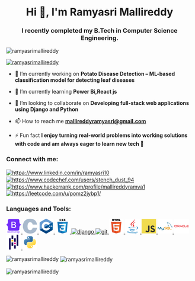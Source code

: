 <h1 align="center">Hi 👋, I'm Ramyasri Mallireddy</h1>
<h3 align="center">I recently completed my B.Tech in Computer Science Engineering.</h3>

<p align="left"> <img src="https://komarev.com/ghpvc/?username=ramyasrimallireddy&label=Profile%20views&color=0e75b6&style=flat" alt="ramyasrimallireddy" /> </p>

<p align="left"> <a href="https://github.com/ryo-ma/github-profile-trophy"><img src="https://github-profile-trophy.vercel.app/?username=ramyasrimallireddy" alt="ramyasrimallireddy" /></a> </p>

- 🔭 I’m currently working on ****Potato Disease Detection** – ML-based classification model for detecting leaf diseases**

- 🌱 I’m currently learning **Power Bi,React js**

- 👯 I’m looking to collaborate on **Developing full-stack web applications using **Django** and **Python****

- 📫 How to reach me **mallireddyramyasri@gmail.com**

- ⚡ Fun fact **I enjoy turning real-world problems into working solutions with code and am always eager to learn new tech 🚀**

<h3 align="left">Connect with me:</h3>
<p align="left">
<a href="https://linkedin.com/in/httpa://www.linkedin.com/in/ramyasri10" target="blank"><img align="center" src="https://raw.githubusercontent.com/rahuldkjain/github-profile-readme-generator/master/src/images/icons/Social/linked-in-alt.svg" alt="httpa://www.linkedin.com/in/ramyasri10" height="30" width="40" /></a>
<a href="https://www.codechef.com/users/https://www.codechef.com/users/stench_dust_94" target="blank"><img align="center" src="https://cdn.jsdelivr.net/npm/simple-icons@3.1.0/icons/codechef.svg" alt="https://www.codechef.com/users/stench_dust_94" height="30" width="40" /></a>
<a href="https://www.hackerrank.com/https://www.hackerrank.com/profile/mallireddyramya1" target="blank"><img align="center" src="https://raw.githubusercontent.com/rahuldkjain/github-profile-readme-generator/master/src/images/icons/Social/hackerrank.svg" alt="https://www.hackerrank.com/profile/mallireddyramya1" height="30" width="40" /></a>
<a href="https://www.leetcode.com/https://leetcode.com/u/pomz2jybp1/" target="blank"><img align="center" src="https://raw.githubusercontent.com/rahuldkjain/github-profile-readme-generator/master/src/images/icons/Social/leet-code.svg" alt="https://leetcode.com/u/pomz2jybp1/" height="30" width="40" /></a>
</p>

<h3 align="left">Languages and Tools:</h3>
<p align="left"> <a href="https://getbootstrap.com" target="_blank" rel="noreferrer"> <img src="https://raw.githubusercontent.com/devicons/devicon/master/icons/bootstrap/bootstrap-plain-wordmark.svg" alt="bootstrap" width="40" height="40"/> </a> <a href="https://www.cprogramming.com/" target="_blank" rel="noreferrer"> <img src="https://raw.githubusercontent.com/devicons/devicon/master/icons/c/c-original.svg" alt="c" width="40" height="40"/> </a> <a href="https://www.w3schools.com/cpp/" target="_blank" rel="noreferrer"> <img src="https://raw.githubusercontent.com/devicons/devicon/master/icons/cplusplus/cplusplus-original.svg" alt="cplusplus" width="40" height="40"/> </a> <a href="https://www.w3schools.com/css/" target="_blank" rel="noreferrer"> <img src="https://raw.githubusercontent.com/devicons/devicon/master/icons/css3/css3-original-wordmark.svg" alt="css3" width="40" height="40"/> </a> <a href="https://www.djangoproject.com/" target="_blank" rel="noreferrer"> <img src="https://cdn.worldvectorlogo.com/logos/django.svg" alt="django" width="40" height="40"/> </a> <a href="https://git-scm.com/" target="_blank" rel="noreferrer"> <img src="https://www.vectorlogo.zone/logos/git-scm/git-scm-icon.svg" alt="git" width="40" height="40"/> </a> <a href="https://www.w3.org/html/" target="_blank" rel="noreferrer"> <img src="https://raw.githubusercontent.com/devicons/devicon/master/icons/html5/html5-original-wordmark.svg" alt="html5" width="40" height="40"/> </a> <a href="https://www.java.com" target="_blank" rel="noreferrer"> <img src="https://raw.githubusercontent.com/devicons/devicon/master/icons/java/java-original.svg" alt="java" width="40" height="40"/> </a> <a href="https://developer.mozilla.org/en-US/docs/Web/JavaScript" target="_blank" rel="noreferrer"> <img src="https://raw.githubusercontent.com/devicons/devicon/master/icons/javascript/javascript-original.svg" alt="javascript" width="40" height="40"/> </a> <a href="https://www.mysql.com/" target="_blank" rel="noreferrer"> <img src="https://raw.githubusercontent.com/devicons/devicon/master/icons/mysql/mysql-original-wordmark.svg" alt="mysql" width="40" height="40"/> </a> <a href="https://www.oracle.com/" target="_blank" rel="noreferrer"> <img src="https://raw.githubusercontent.com/devicons/devicon/master/icons/oracle/oracle-original.svg" alt="oracle" width="40" height="40"/> </a> <a href="https://pandas.pydata.org/" target="_blank" rel="noreferrer"> <img src="https://raw.githubusercontent.com/devicons/devicon/2ae2a900d2f041da66e950e4d48052658d850630/icons/pandas/pandas-original.svg" alt="pandas" width="40" height="40"/> </a> <a href="https://www.python.org" target="_blank" rel="noreferrer"> <img src="https://raw.githubusercontent.com/devicons/devicon/master/icons/python/python-original.svg" alt="python" width="40" height="40"/> </a> </p>

<p><img align="left" src="https://github-readme-stats.vercel.app/api/top-langs?username=ramyasrimallireddy&show_icons=true&locale=en&layout=compact" alt="ramyasrimallireddy" /></p>

<p>&nbsp;<img align="center" src="https://github-readme-stats.vercel.app/api?username=ramyasrimallireddy&show_icons=true&locale=en" alt="ramyasrimallireddy" /></p>

<p><img align="center" src="https://github-readme-streak-stats.herokuapp.com/?user=ramyasrimallireddy&" alt="ramyasrimallireddy" /></p>
